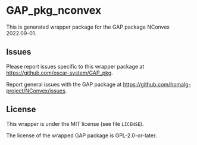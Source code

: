# GAP_pkg_nconvex

This is generated wrapper package for the GAP package NConvex 2022.09-01.

## Issues

Please report issues specific to this wrapper package at <https://github.com/oscar-system/GAP_pkg>.

Report general issues with the GAP package at <https://github.com/homalg-project/NConvex/issues>.

## License

This wrapper is under the MIT license (see file `LICENSE`).

The license of the wrapped GAP package is GPL-2.0-or-later.
